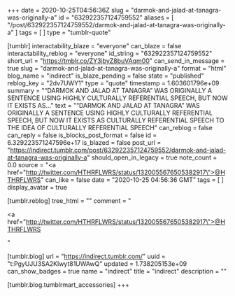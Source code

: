 +++
date = 2020-10-25T04:56:36Z
slug = "darmok-and-jalad-at-tanagra-was-originally-a"
id = "632922357124759552"
aliases = [ "/post/632922357124759552/darmok-and-jalad-at-tanagra-was-originally-a" ]
tags = [ ]
type = "tumblr-quote"

[tumblr]
interactability_blaze = "everyone"
can_blaze = false
interactability_reblog = "everyone"
id_string = "632922357124759552"
short_url = "https://tmblr.co/ZY3jbyZ8buVAqm00"
can_send_in_message = true
slug = "darmok-and-jalad-at-tanagra-was-originally-a"
format = "html"
blog_name = "indirect"
is_blaze_pending = false
state = "published"
reblog_key = "2dv7UWY1"
type = "quote"
timestamp = 1.603601796e+09
summary = "“DARMOK AND JALAD AT TANAGRA” WAS ORIGINALLY A SENTENCE USING HIGHLY CULTURALLY REFERENTIAL SPEECH, BUT NOW IT EXISTS AS..."
text = "&ldquo;DARMOK AND JALAD AT TANAGRA&rdquo; WAS ORIGINALLY A SENTENCE USING HIGHLY CULTURALLY REFERENTIAL SPEECH, BUT NOW IT EXISTS AS CULTURALLY REFERENTIAL SPEECH TO THE IDEA OF CULTURALLY REFERENTIAL SPEECH"
can_reblog = false
can_reply = false
is_blocks_post_format = false
id = 6.329223571247596e+17
is_blazed = false
post_url = "https://indirect.tumblr.com/post/632922357124759552/darmok-and-jalad-at-tanagra-was-originally-a"
should_open_in_legacy = true
note_count = 0.0
source = "<a href=\"http://twitter.com/HTHRFLWRS/status/1320055676505382917\">@HTHRFLWRS</a>"
can_like = false
date = "2020-10-25 04:56:36 GMT"
tags = [ ]
display_avatar = true

[tumblr.reblog]
tree_html = ""
comment = "<p><a href=\"http://twitter.com/HTHRFLWRS/status/1320055676505382917\">@HTHRFLWRS</a></p>"

[tumblr.blog]
url = "https://indirect.tumblr.com/"
uuid = "t:PgyUJU3SA2Klwyt81UWAwQ"
updated = 1.738205153e+09
can_show_badges = true
name = "indirect"
title = "indirect"
description = ""

[tumblr.blog.tumblrmart_accessories]
+++
